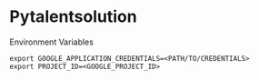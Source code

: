 # Pytalentsolution

Environment Variables

```
export GOOGLE_APPLICATION_CREDENTIALS=<PATH/TO/CREDENTIALS>
export PROJECT_ID=<GOOGLE_PROJECT_ID>
```